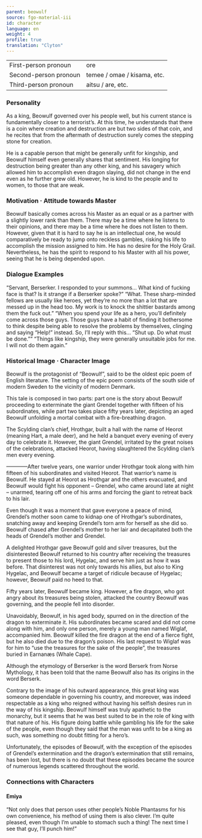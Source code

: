 ```yaml
---
parent: beowulf
source: fgo-material-iii
id: character
language: en
weight: 4
profile: true
translation: "Clyton"
---
```


<table>
  <tr><td>First-person pronoun</td><td>ore</td></tr>
  <tr><td>Second-person pronoun</td><td>temee / omae / kisama, etc.</td></tr>
  <tr><td>Third-person pronoun</td><td>aitsu / are, etc.</td></tr>
</table>

### Personality

As a king, Beowulf governed over his people well, but his current stance is fundamentally closer to a terrorist’s. At this time, he understands that there is a coin where creation and destruction are but two sides of that coin, and he recites that from the aftermath of destruction surely comes the stepping stone for creation.

He is a capable person that might be generally unfit for kingship, and Beowulf himself even generally shares that sentiment. His longing for destruction being greater than any other king, and his savagery which allowed him to accomplish even dragon slaying, did not change in the end even as he further grew old. However, he is kind to the people and to women, to those that are weak.

### Motivation · Attitude towards Master

Beowulf basically comes across his Master as an equal or as a partner with a slightly lower rank than them. There may be a time where he listens to their opinions, and there may be a time where he does not listen to them. However, given that it is hard to say he is an intellectual one, he would comparatively be ready to jump onto reckless gambles, risking his life to accomplish the mission assigned to him. He has no desire for the Holy Grail. Nevertheless, he has the spirit to respond to his Master with all his power, seeing that he is being depended upon.

### Dialogue Examples

“Servant, Berserker. I responded to your summons… What kind of fucking face is that? Is it strange if a Berserker spoke?”
“What. These sharp-minded fellows are usually like heroes, yet they’re no more than a lot that are messed up in the head too. My work is to knock the shittier bastards among them the fuck out.”
“When you spend your life as a hero, you’ll definitely come across those guys. Those guys have a habit of finding it bothersome to think despite being able to resolve the problems by themselves, clinging and saying “Help!” instead. So, I’ll reply with this… “Shut up. Do what must be done.””
“Things like kingship, they were generally unsuitable jobs for me. I will not do them again.”

### Historical Image · Character Image

Beowulf is the protagonist of “Beowulf”, said to be the oldest epic poem of English literature. The setting of the epic poem consists of the south side of modern Sweden to the vicinity of modern Denmark.

This tale is composed in two parts: part one is the story about Beowulf proceeding to exterminate the giant Grendel together with fifteen of his subordinates, while part two takes place fifty years later, depicting an aged Beowulf unfolding a mortal combat with a fire-breathing dragon.

The Scylding clan’s chief, Hrothgar, built a hall with the name of Heorot (meaning Hart, a male deer), and he held a banquet every evening of every day to celebrate it. However, the giant Grendel, irritated by the great noises of the celebrations, attacked Heorot, having slaughtered the Scylding clan’s men every evening.

————After twelve years, one warrior under Hrothgar took along with him fifteen of his subordinates and visited Heorot. That warrior’s name is Beowulf. He stayed at Heorot as Hrothgar and the others evacuated, and Beowulf would fight his opponent – Grendel, who came around late at night – unarmed, tearing off one of his arms and forcing the giant to retreat back to his lair.

Even though it was a moment that gave everyone a peace of mind, Grendel’s mother soon came to kidnap one of Hrothgar’s subordinates, snatching away and keeping Grendel’s torn arm for herself as she did so. Beowulf chased after Grendel’s mother to her lair and decapitated both the heads of Grendel’s mother and Grendel.

A delighted Hrothgar gave Beowulf gold and silver treasures, but the disinterested Beowulf returned to his country after receiving the treasures to present those to his lord, Hygelac, and serve him just as how it was before. That disinterest was not only towards his allies, but also to King Hygelac, and Beowulf became a target of ridicule because of Hygelac; however, Beowulf paid no heed to that.

Fifty years later, Beowulf became king. However, a fire dragon, who got angry about its treasures being stolen, attacked the country Beowulf was governing, and the people fell into disorder.

Unavoidably, Beowulf, in his aged body, spurred on in the direction of the dragon to exterminate it. His subordinates became scared and did not come along with him, and only one person, merely a young man named Wiglaf, accompanied him. Beowulf killed the fire dragon at the end of a fierce fight, but he also died due to the dragon’s poison. His last request to Wiglaf was for him to “use the treasures for the sake of the people”, the treasures buried in Earnanæs (Whale Cape).

Although the etymology of Berserker is the word Berserk from Norse Mythology, it has been told that the name Beowulf also has its origins in the word Berserk.

Contrary to the image of his outward appearance, this great king was someone dependable in governing his country, and moreover, was indeed respectable as a king who reigned without having his selfish desires run in the way of his kingship. Beowulf himself was truly apathetic to the monarchy, but it seems that he was best suited to be in the role of king with that nature of his. His figure doing battle while gambling his life for the sake of the people, even though they said that the man was unfit to be a king as such, was something no doubt fitting for a hero’s.

Unfortunately, the episodes of Beowulf, with the exception of the episodes of Grendel’s extermination and the dragon’s extermination that still remains, has been lost, but there is no doubt that these episodes became the source of numerous legends scattered throughout the world.

### Connections with Characters

#### Emiya

“Not only does that person uses other people’s Noble Phantasms for his own convenience, his method of using them is also clever. I’m quite pleased, even though I’m unable to stomach such a thing! The next time I see that guy, I’ll punch him!”
